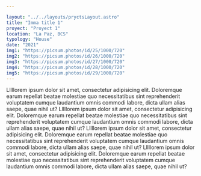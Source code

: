 ```yaml
---

layout: "../../layouts/pryctsLayout.astro"
title: "Imma title 1"
proyect: "Proyect 1"
location: "La Paz, BCS"
typology: "House"
date: "2021"
img1: "https://picsum.photos/id/25/1000/720"
img2: "https://picsum.photos/id/26/1000/720"
img3: "https://picsum.photos/id/27/1000/720"
img4: "https://picsum.photos/id/28/1000/720"
img5: "https://picsum.photos/id/29/1000/720"
---
```



  Lllllorem ipsum dolor sit amet, consectetur adipisicing elit. Doloremque earum repellat beatae molestiae quo necessitatibus sint reprehenderit voluptatem cumque laudantium omnis commodi labore, dicta ullam alias saepe, quae nihil ut?
  Lllllorem ipsum dolor sit amet, consectetur adipisicing elit. Doloremque earum repellat beatae molestiae quo necessitatibus sint reprehenderit voluptatem cumque laudantium omnis commodi labore, dicta ullam alias saepe, quae nihil ut?
  Lllllorem ipsum dolor sit amet, consectetur adipisicing elit. Doloremque earum repellat beatae molestiae quo necessitatibus sint reprehenderit voluptatem cumque laudantium omnis commodi labore, dicta ullam alias saepe, quae nihil ut?
  Lllllorem ipsum dolor sit amet, consectetur adipisicing elit. Doloremque earum repellat beatae molestiae quo necessitatibus sint reprehenderit voluptatem cumque laudantium omnis commodi labore, dicta ullam alias saepe, quae nihil ut?
  


